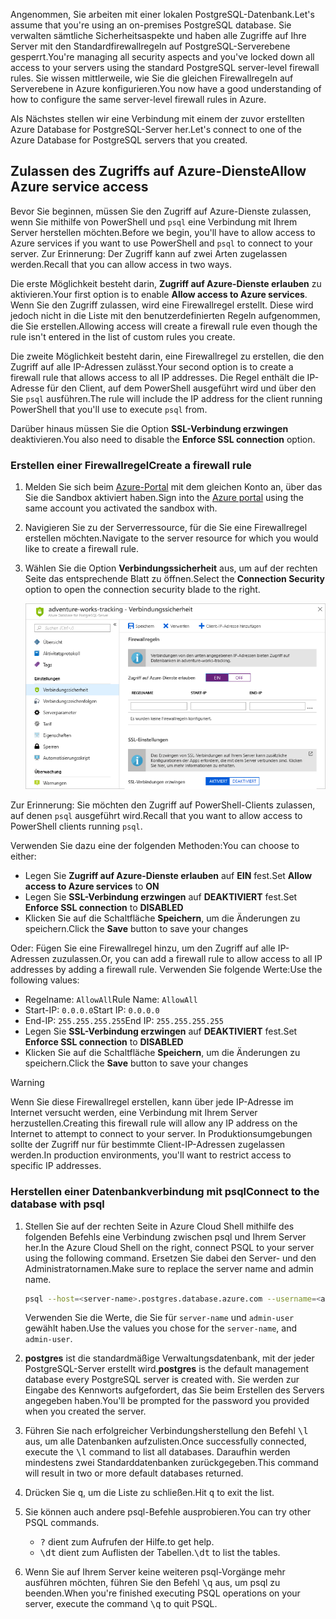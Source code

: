 <span data-ttu-id="55073-101">Angenommen, Sie arbeiten mit einer lokalen PostgreSQL-Datenbank.</span><span class="sxs-lookup"><span data-stu-id="55073-101">Let's assume that you're using an on-premises PostgreSQL database.</span></span> <span data-ttu-id="55073-102">Sie verwalten sämtliche Sicherheitsaspekte und haben alle Zugriffe auf Ihre Server mit den Standardfirewallregeln auf PostgreSQL-Serverebene gesperrt.</span><span class="sxs-lookup"><span data-stu-id="55073-102">You're managing all security aspects and you've locked down all access to your servers using the standard PostgreSQL server-level firewall rules.</span></span> <span data-ttu-id="55073-103">Sie wissen mittlerweile, wie Sie die gleichen Firewallregeln auf Serverebene in Azure konfigurieren.</span><span class="sxs-lookup"><span data-stu-id="55073-103">You now have a good understanding of how to configure the same server-level firewall rules in Azure.</span></span>

<span data-ttu-id="55073-104">Als Nächstes stellen wir eine Verbindung mit einem der zuvor erstellten Azure Database for PostgreSQL-Server her.</span><span class="sxs-lookup"><span data-stu-id="55073-104">Let's connect to one of the Azure Database for PostgreSQL servers that you created.</span></span>

## <a name="allow-azure-service-access"></a><span data-ttu-id="55073-105">Zulassen des Zugriffs auf Azure-Dienste</span><span class="sxs-lookup"><span data-stu-id="55073-105">Allow Azure service access</span></span>

<span data-ttu-id="55073-106">Bevor Sie beginnen, müssen Sie den Zugriff auf Azure-Dienste zulassen, wenn Sie mithilfe von PowerShell und `psql` eine Verbindung mit Ihrem Server herstellen möchten.</span><span class="sxs-lookup"><span data-stu-id="55073-106">Before we begin, you'll have to allow access to Azure services if you want to use PowerShell and `psql` to connect to your server.</span></span> <span data-ttu-id="55073-107">Zur Erinnerung: Der Zugriff kann auf zwei Arten zugelassen werden.</span><span class="sxs-lookup"><span data-stu-id="55073-107">Recall that you can allow access in two ways.</span></span>

<span data-ttu-id="55073-108">Die erste Möglichkeit besteht darin, **Zugriff auf Azure-Dienste erlauben** zu aktivieren.</span><span class="sxs-lookup"><span data-stu-id="55073-108">Your first option is to enable **Allow access to Azure services**.</span></span> <span data-ttu-id="55073-109">Wenn Sie den Zugriff zulassen, wird eine Firewallregel erstellt. Diese wird jedoch nicht in die Liste mit den benutzerdefinierten Regeln aufgenommen, die Sie erstellen.</span><span class="sxs-lookup"><span data-stu-id="55073-109">Allowing access will create a firewall rule even though the rule isn't entered in the list of custom rules you create.</span></span>

<span data-ttu-id="55073-110">Die zweite Möglichkeit besteht darin, eine Firewallregel zu erstellen, die den Zugriff auf alle IP-Adressen zulässt.</span><span class="sxs-lookup"><span data-stu-id="55073-110">Your second option is to create a firewall rule that allows access to all IP addresses.</span></span> <span data-ttu-id="55073-111">Die Regel enthält die IP-Adresse für den Client, auf dem PowerShell ausgeführt wird und über den Sie `psql` ausführen.</span><span class="sxs-lookup"><span data-stu-id="55073-111">The rule will include the IP address for the client running PowerShell that you'll use to execute `psql` from.</span></span>

<span data-ttu-id="55073-112">Darüber hinaus müssen Sie die Option **SSL-Verbindung erzwingen** deaktivieren.</span><span class="sxs-lookup"><span data-stu-id="55073-112">You also need to disable the **Enforce SSL connection** option.</span></span>

### <a name="create-a-firewall-rule"></a><span data-ttu-id="55073-113">Erstellen einer Firewallregel</span><span class="sxs-lookup"><span data-stu-id="55073-113">Create a firewall rule</span></span>

1. <span data-ttu-id="55073-114">Melden Sie sich beim [Azure-Portal](https://portal.azure.com/triplecrownlabs.onmicrosoft.com?azure-portal=true) mit dem gleichen Konto an, über das Sie die Sandbox aktiviert haben.</span><span class="sxs-lookup"><span data-stu-id="55073-114">Sign into the [Azure portal](https://portal.azure.com/triplecrownlabs.onmicrosoft.com?azure-portal=true) using the same account you activated the sandbox with.</span></span> 

1. <span data-ttu-id="55073-115">Navigieren Sie zu der Serverressource, für die Sie eine Firewallregel erstellen möchten.</span><span class="sxs-lookup"><span data-stu-id="55073-115">Navigate to the server resource for which you would like to create a firewall rule.</span></span>

1. <span data-ttu-id="55073-116">Wählen Sie die Option **Verbindungssicherheit** aus, um auf der rechten Seite das entsprechende Blatt zu öffnen.</span><span class="sxs-lookup"><span data-stu-id="55073-116">Select the **Connection Security** option to open the connection security blade to the right.</span></span>

    ![Screenshot des Azure-Portals mit Abschnitt „Verbindungssicherheit“ auf dem Ressourcenblatt „PostgreSQL-Datenbank“](../media/7-db-security-settings.png)

<span data-ttu-id="55073-118">Zur Erinnerung: Sie möchten den Zugriff auf PowerShell-Clients zulassen, auf denen `psql` ausgeführt wird.</span><span class="sxs-lookup"><span data-stu-id="55073-118">Recall that you want to allow access to PowerShell clients running `psql`.</span></span>

<span data-ttu-id="55073-119">Verwenden Sie dazu eine der folgenden Methoden:</span><span class="sxs-lookup"><span data-stu-id="55073-119">You can choose to either:</span></span>

- <span data-ttu-id="55073-120">Legen Sie **Zugriff auf Azure-Dienste erlauben** auf **EIN** fest.</span><span class="sxs-lookup"><span data-stu-id="55073-120">Set **Allow access to Azure services** to **ON**</span></span>
- <span data-ttu-id="55073-121">Legen Sie **SSL-Verbindung erzwingen** auf **DEAKTIVIERT** fest.</span><span class="sxs-lookup"><span data-stu-id="55073-121">Set **Enforce SSL connection** to **DISABLED**</span></span>
- <span data-ttu-id="55073-122">Klicken Sie auf die Schaltfläche **Speichern**, um die Änderungen zu speichern.</span><span class="sxs-lookup"><span data-stu-id="55073-122">Click the **Save** button to save your changes</span></span>

<span data-ttu-id="55073-123">Oder: Fügen Sie eine Firewallregel hinzu, um den Zugriff auf alle IP-Adressen zuzulassen.</span><span class="sxs-lookup"><span data-stu-id="55073-123">Or, you can add a firewall rule to allow access to all IP addresses by adding a firewall rule.</span></span> <span data-ttu-id="55073-124">Verwenden Sie folgende Werte:</span><span class="sxs-lookup"><span data-stu-id="55073-124">Use the following values:</span></span>

- <span data-ttu-id="55073-125">Regelname: `AllowAll`</span><span class="sxs-lookup"><span data-stu-id="55073-125">Rule Name: `AllowAll`</span></span>
- <span data-ttu-id="55073-126">Start-IP: `0.0.0.0`</span><span class="sxs-lookup"><span data-stu-id="55073-126">Start IP: `0.0.0.0`</span></span>
- <span data-ttu-id="55073-127">End-IP: `255.255.255.255`</span><span class="sxs-lookup"><span data-stu-id="55073-127">End IP: `255.255.255.255`</span></span>
- <span data-ttu-id="55073-128">Legen Sie **SSL-Verbindung erzwingen** auf **DEAKTIVIERT** fest.</span><span class="sxs-lookup"><span data-stu-id="55073-128">Set **Enforce SSL connection** to **DISABLED**</span></span>
- <span data-ttu-id="55073-129">Klicken Sie auf die Schaltfläche **Speichern**, um die Änderungen zu speichern.</span><span class="sxs-lookup"><span data-stu-id="55073-129">Click the **Save** button to save your changes</span></span>

> [!Warning]
> <span data-ttu-id="55073-130">Wenn Sie diese Firewallregel erstellen, kann über jede IP-Adresse im Internet versucht werden, eine Verbindung mit Ihrem Server herzustellen.</span><span class="sxs-lookup"><span data-stu-id="55073-130">Creating this firewall rule will allow any IP address on the Internet to attempt to connect to your server.</span></span> <span data-ttu-id="55073-131">In Produktionsumgebungen sollte der Zugriff nur für bestimmte Client-IP-Adressen zugelassen werden.</span><span class="sxs-lookup"><span data-stu-id="55073-131">In production environments, you'll want to restrict access to specific IP addresses.</span></span>

### <a name="connect-to-the-database-with-psql"></a><span data-ttu-id="55073-132">Herstellen einer Datenbankverbindung mit psql</span><span class="sxs-lookup"><span data-stu-id="55073-132">Connect to the database with psql</span></span>

1. <span data-ttu-id="55073-133">Stellen Sie auf der rechten Seite in Azure Cloud Shell mithilfe des folgenden Befehls eine Verbindung zwischen psql und Ihrem Server her.</span><span class="sxs-lookup"><span data-stu-id="55073-133">In the Azure Cloud Shell on the right, connect PSQL to your server using the following command.</span></span> <span data-ttu-id="55073-134">Ersetzen Sie dabei den Server- und den Administratornamen.</span><span class="sxs-lookup"><span data-stu-id="55073-134">Make sure to replace the server name and admin name.</span></span>

    ```bash
    psql --host=<server-name>.postgres.database.azure.com --username=<admin-user>@<server-name> --dbname=postgres
    ```
    
    <span data-ttu-id="55073-135">Verwenden Sie die Werte, die Sie für `server-name` und `admin-user` gewählt haben.</span><span class="sxs-lookup"><span data-stu-id="55073-135">Use the values you chose for the `server-name`, and `admin-user`.</span></span> 

1. <span data-ttu-id="55073-136">**postgres** ist die standardmäßige Verwaltungsdatenbank, mit der jeder PostgreSQL-Server erstellt wird.</span><span class="sxs-lookup"><span data-stu-id="55073-136">**postgres** is the default management database every PostgreSQL server is created with.</span></span> <span data-ttu-id="55073-137">Sie werden zur Eingabe des Kennworts aufgefordert, das Sie beim Erstellen des Servers angegeben haben.</span><span class="sxs-lookup"><span data-stu-id="55073-137">You'll be prompted for the password you provided when you created the server.</span></span>

1. <span data-ttu-id="55073-138">Führen Sie nach erfolgreicher Verbindungsherstellung den Befehl <kbd>\l</kbd> aus, um alle Datenbanken aufzulisten.</span><span class="sxs-lookup"><span data-stu-id="55073-138">Once successfully connected, execute the <kbd>\l</kbd> command to list all databases.</span></span> <span data-ttu-id="55073-139">Daraufhin werden mindestens zwei Standarddatenbanken zurückgegeben.</span><span class="sxs-lookup"><span data-stu-id="55073-139">This command will result in two or more default databases returned.</span></span>

1. <span data-ttu-id="55073-140">Drücken Sie <kbd>q</kbd>, um die Liste zu schließen.</span><span class="sxs-lookup"><span data-stu-id="55073-140">Hit <kbd>q</kbd> to exit the list.</span></span>

1. <span data-ttu-id="55073-141">Sie können auch andere psql-Befehle ausprobieren.</span><span class="sxs-lookup"><span data-stu-id="55073-141">You can try other PSQL commands.</span></span>
    - <kbd>\?</kbd> <span data-ttu-id="55073-142">dient zum Aufrufen der Hilfe.</span><span class="sxs-lookup"><span data-stu-id="55073-142">to get help.</span></span>
    - <span data-ttu-id="55073-143"><kbd>\dt</kbd> dient zum Auflisten der Tabellen.</span><span class="sxs-lookup"><span data-stu-id="55073-143"><kbd>\dt</kbd> to list the tables.</span></span>

1. <span data-ttu-id="55073-144">Wenn Sie auf Ihrem Server keine weiteren psql-Vorgänge mehr ausführen möchten, führen Sie den Befehl <kbd>\q</kbd> aus, um psql zu beenden.</span><span class="sxs-lookup"><span data-stu-id="55073-144">When you're finished executing PSQL operations on your server, execute the command <kbd>\q</kbd> to quit PSQL.</span></span>
